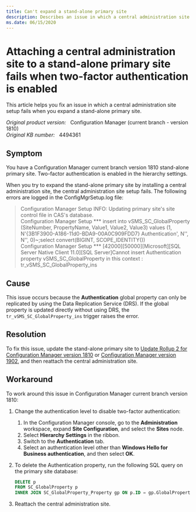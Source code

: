 ```yaml
---
title: Can't expand a stand-alone primary site
description: Describes an issue in which a central administration site setup fails when you expand a stand-alone primary site. This issue occurs when the two-factor authentication is enabled in hierarchy settings.
ms.date: 06/15/2020
---
```

# Attaching a central administration site to a stand-alone primary site fails when two-factor authentication is enabled

This article helps you fix an issue in which a central administration site setup fails when you expand a stand-alone primary site.

_Original product version:_ &nbsp; Configuration Manager (current branch - version 1810)  
_Original KB number:_ &nbsp; 4494361

## Symptom

You have a Configuration Manager current branch version 1810 stand-alone primary site. Two-factor authentication is enabled in the hierarchy settings.

When you try to expand the stand-alone primary site by installing a central administration site, the central administration site setup fails. The following errors are logged in the ConfigMgrSetup.log file:

> Configuration Manager Setup    INFO: Updating primary site's site control file in CAS's database.  
> Configuration Manager Setup    \*** insert into vSMS_SC_GlobalProperty (SiteNumber, PropertyName, Value1, Value2, Value3) values (1, N'{3B1F3900-A186-11d0-BDA9-00A0C909FDD7} Authentication', N'', N'', 0)~;select convert(BIGINT, SCOPE_IDENTITY())  
> Configuration Manager Setup    *** [42000][50000][Microsoft][SQL Server Native Client 11.0][SQL Server]Cannot insert Authentication property vSMS_SC_GlobalProperty in this context : tr_vSMS_SC_GlobalProperty_ins

## Cause

This issue occurs because the **Authentication** global property can only be replicated by using the Data Replication Service (DRS). If the global property is updated directly without using DRS, the `tr_vSMS_SC_GlobalProperty_ins` trigger raises the error.

## Resolution

To fix this issue, update the stand-alone primary site to [Update Rollup 2 for Configuration Manager version 1810](https://support.microsoft.com/help/4488598) or [Configuration Manager version 1902](/mem/configmgr/core/plan-design/changes/whats-new-in-version-1902), and then reattach the central administration site.

## Workaround

To work around this issue in Configuration Manager current branch version 1810:

1. Change the authentication level to disable two-factor authentication:

   1. In the Configuration Manager console, go to the **Administration** workspace, expand **Site Configuration**, and select the **Sites** node.
   2. Select **Hierarchy Settings** in the ribbon.
   3. Switch to the **Authentication** tab.
   4. Select an authentication level other than **Windows Hello for Business authentication**, and then select **OK**.

1. To delete the Authentication property, run the following SQL query on the primary site database:

    ```sql
    DELETE p
    FROM SC_GlobalProperty p
    INNER JOIN SC_GlobalProperty_Property gp ON p.ID = gp.GlobalPropertyID AND gp.Name=N'{3B1F3900-A186-11d0-BDA9-00A0C909FDD7} Authentication'
    ```

1. Reattach the central administration site.

